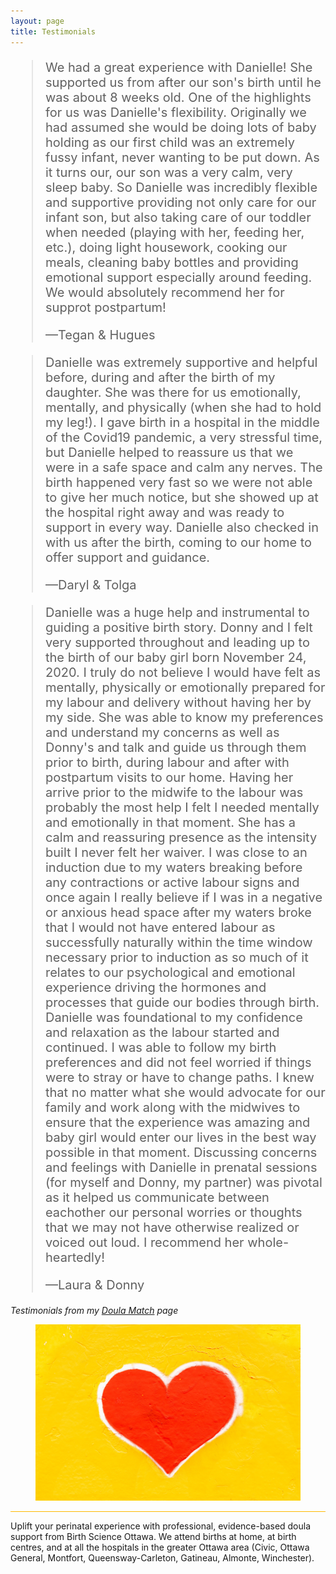 ```yaml
---
layout: page
title: Testimonials
---
```

<style>

blockquote
{
  font-size: 20px;
}
  
</style>
<blockquote cite="https://doulamatch.net/testimonial/detail/88761">
  <p>We had a great experience with Danielle! She supported us from after our son's birth until he was about 8 weeks old. One of the highlights for us was Danielle's flexibility. Originally we had assumed she would be doing lots of baby holding as our first child was an extremely fussy infant, never wanting to be put down. As it turns our, our son was a very calm, very sleep baby. So Danielle was incredibly flexible and supportive providing not only care for our infant son, but also taking care of our toddler when needed (playing with her, feeding her, etc.), doing light housework, cooking our meals, cleaning baby bottles and providing emotional support especially around feeding. We would absolutely recommend her for supprot postpartum!</p>
  <footer>—Tegan & Hugues</footer>
</blockquote>

<blockquote cite="https://doulamatch.net/testimonial/detail/72342">
  <p>Danielle was extremely supportive and helpful before, during and after the birth of my daughter. She was there for us emotionally, mentally, and physically (when she had to hold my leg!). I gave birth in a hospital in the middle of the Covid19 pandemic, a very stressful time, but Danielle helped to reassure us that we were in a safe space and calm any nerves. The birth happened very fast so we were not able to give her much notice, but she showed up at the hospital right away and was ready to support in every way. Danielle also checked in with us after the birth, coming to our home to offer support and guidance.</p>
  <footer>—Daryl & Tolga</footer>
</blockquote>

<blockquote cite="https://doulamatch.net/testimonial/detail/64975">
  <p>Danielle was  a huge help and instrumental to guiding a positive birth story. Donny and I felt very supported throughout and leading up to the birth of our baby girl born November 24, 2020. I truly do not believe I would have felt as mentally, physically or emotionally prepared for my labour and delivery without having her by my side. She was able to know my preferences and understand my concerns as well as Donny's and talk and guide us through them prior to birth, during labour and after with postpartum visits to our home. Having her arrive prior to the midwife to the labour was probably the most help I felt I needed mentally and emotionally in that moment. She has a calm and  reassuring presence as the intensity built I never felt her waiver. I was close to an induction due to my waters breaking before any contractions or active labour signs and once again I really believe if I was in a negative or anxious head space after my waters broke that I would not have entered labour as successfully naturally within the time window necessary prior to induction as so much of it relates to our psychological and emotional experience driving the hormones and processes that guide our bodies through birth. Danielle was foundational to my confidence and relaxation as the labour started and continued. I was able to follow my birth preferences and did not feel worried if things were to stray or have to change paths. I knew that no matter what she would advocate for our family and work along with the midwives to ensure that the experience was amazing and baby girl would enter  our lives in the best way possible in that moment. Discussing concerns and feelings with Danielle in prenatal sessions (for myself and Donny, my partner) was pivotal as it helped us communicate between eachother our personal worries or thoughts that we may not have otherwise realized or voiced out loud. I recommend her whole-heartedly!</p>
  <footer>—Laura & Donny</footer>
</blockquote>

<p><i>Testimonials from my <a href="https://doulamatch.net/profile/26409/danielle-mceachern">Doula Match</a> page</i></p>

<figure>
  <img src="assets/images/unsplash-testimonials.jpg" />
</figure>

<hr style="height:1px;border-width:0;color:#ffb901;background-color:#ffb901">

<footer>
<p>Uplift your perinatal experience with professional, evidence-based doula support from Birth Science Ottawa. We attend births at home, at birth centres, and at all the hospitals in the greater Ottawa area (Civic, Ottawa General, Montfort, Queensway-Carleton, Gatineau, Almonte, Winchester).</p>
</footer>
